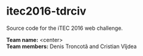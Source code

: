 # itec2016-tdrciv
Source code for the iTEC 2016 web challenge.

<b>Team name:</b> &lt;center><br/>
<b>Team members:</b> Denis Troncotă and Cristian Vîjdea
